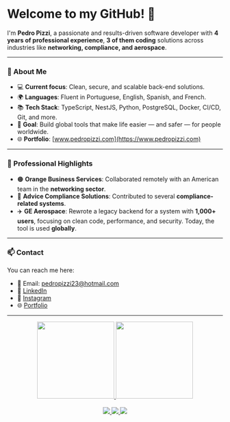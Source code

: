 # Welcome to my GitHub! 👋

I'm **Pedro Pizzi**, a passionate and results-driven software developer with **4 years of professional experience**, **3 of them coding** solutions across industries like **networking, compliance, and aerospace**.

---

### 💼 About Me

- 💻 **Current focus**: Clean, secure, and scalable back-end solutions.
- 🌍 **Languages**: Fluent in Portuguese, English, Spanish, and French.
- 📚 **Tech Stack**: TypeScript, NestJS, Python, PostgreSQL, Docker, CI/CD, Git, and more.
- 🚀 **Goal**: Build global tools that make life easier — and safer — for people worldwide.
- 🌐 **Portfolio**: [www.pedropizzi.com](https://www.pedropizzi.com)

---

### 🧠 Professional Highlights

- 🟠 **Orange Business Services**: Collaborated remotely with an American team in the **networking sector**.
- 🧩 **Advice Compliance Solutions**: Contributed to several **compliance-related systems**.
- ✈️ **GE Aerospace**: Rewrote a legacy backend for a system with **1,000+ users**, focusing on clean code, performance, and security. Today, the tool is used **globally**.

---

### 📫 Contact

You can reach me here:
- 📧 Email: pedropizzi23@hotmail.com  
- 💼 [LinkedIn](https://www.linkedin.com/in/pedrocarneiropizzi/)
- 📸 [Instagram](https://www.instagram.com/pedropizzi/)
- 🌐 [Portfolio](https://www.pedropizzi.com)

---

<div align="center">
  <a href="https://github.com/P3dream">
    <img height="180em" src="https://github-readme-stats-sigma-five.vercel.app/api?username=P3dream&show_icons=true&theme=dracula&include_all_commits=true&count_private=true"/>
    <img height="180em" src="https://github-readme-stats-sigma-five.vercel.app/api/top-langs/?username=P3dream&layout=compact&langs_count=7&theme=dracula"/>
  </a>
</div>

<br>

<div align="center"> 
  <a href="https://www.instagram.com/pedropizzi/" target="_blank">
    <img src="https://img.shields.io/badge/-Instagram-%23E4405F?style=for-the-badge&logo=instagram&logoColor=white" target="_blank">
  </a>
  <a href="https://www.linkedin.com/in/pedrocarneiropizzi/" target="_blank">
    <img src="https://img.shields.io/badge/-LinkedIn-%230077B5?style=for-the-badge&logo=linkedin&logoColor=white" target="_blank">
  </a> 
  <a href="https://www.pedropizzi.com" target="_blank">
    <img src="https://img.shields.io/badge/-Portfolio-%23000000?style=for-the-badge&logo=google-chrome&logoColor=white" target="_blank">
  </a>
</div>
